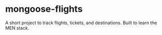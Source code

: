 # mongoose-flights
A short project to track flights, tickets, and destinations. Built to learn the MEN stack. 
